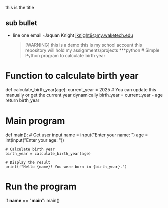 this is the title

## sub bullet

-  line one email
    -Jaquan Knight jknight9@my.waketech.edu

   >[WARNING]
   >this is a demo
this is my school account
 this repository will hold my assignments/projects
 ***python # Simple Python program to calculate birth year

# Function to calculate birth year
def calculate_birth_year(age):
    current_year = 2025  # You can update this manually or get the current year dynamically
    birth_year = current_year - age
    return birth_year

# Main program
def main():
    # Get user input
    name = input("Enter your name: ")
    age = int(input("Enter your age: "))
    
    # Calculate birth year
    birth_year = calculate_birth_year(age)
    
    # Display the result
    print(f"Hello {name}! You were born in {birth_year}.")

# Run the program
if __name__ == "__main__":
    main()

